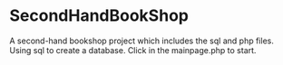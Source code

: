 # SecondHandBookShop

A second-hand bookshop project which includes the sql and php files.
Using sql to create a database.
Click in the mainpage.php to start.
